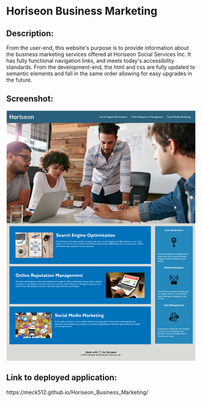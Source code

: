 <h1>Horiseon Business Marketing</h1>
<h2>Description:</h2>
<p> 
From the user-end, this website's purpose is to provide information about the business marketing services offered at Horiseon Social Services Inc. It has fully functional navigation links, and meets today's accessibility standards. From the development-end, the html and css are fully updated to semantic elements and fall in the same order allowing for easy upgrades in the future.
</p>

<h2>Screenshot:</h2>

<img src=assets\images\Horiseon-Final-Screenshot.PNG alt="Finished Webpage Screenshot"/>

<h2>Link to deployed application:</h2>
<p>https://meck512.github.io/Horiseon_Business_Marketing/</p>
